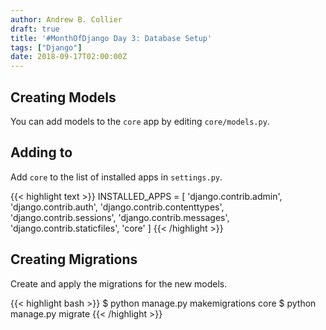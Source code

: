 ```yaml
---
author: Andrew B. Collier
draft: true
title: '#MonthOfDjango Day 3: Database Setup'
tags: ["Django"]
date: 2018-09-17T02:00:00Z
---
```


<!-- https://docs.djangoproject.com/en/2.1/intro/tutorial02/ -->

## Creating Models

You can add models to the `core` app by editing `core/models.py`.

## Adding to 

Add `core` to the list of installed apps in `settings.py`.

{{< highlight text >}}
INSTALLED_APPS = [
    'django.contrib.admin',
    'django.contrib.auth',
    'django.contrib.contenttypes',
    'django.contrib.sessions',
    'django.contrib.messages',
    'django.contrib.staticfiles',
    'core'
]
{{< /highlight >}}

## Creating Migrations

Create and apply the migrations for the new models.

{{< highlight bash >}}
$ python manage.py makemigrations core
$ python manage.py migrate
{{< /highlight >}}
